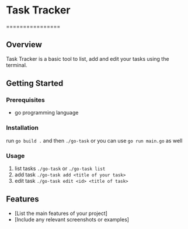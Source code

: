 # Task Tracker
================

## Overview

Task Tracker is a basic tool to list, add and edit your tasks using the terminal.

## Getting Started

### Prerequisites
- go programming language

### Installation
run `go build .` and then `./go-task` or you can use `go run main.go` as well

### Usage

1. list tasks `./go-task` or `./go-task list`
2. add task `./go-task add <title of your task>`
3. edit task `./go-task edit <id> <title of task>`

## Features

* [List the main features of your project]
* [Include any relevant screenshots or examples]
